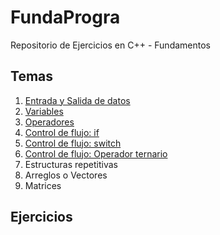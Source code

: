 # FundaProgra

Repositorio de Ejercicios en C++ - Fundamentos


## Temas
1. [Entrada y Salida de datos](/Scripts/main1.cpp) 
2. [Variables](/Scripts/main2)
3. [Operadores](/Scripts/main3.cpp)
4. [Control de flujo: if](/Scripts/main4.cpp)
5. [Control de flujo: switch](/Scripts/main5.cpp)
6. [Control de flujo: Operador ternario](/Scripts/main6.cpp)
7. Estructuras repetitivas
8. Arreglos o Vectores
9. Matrices

## Ejercicios

